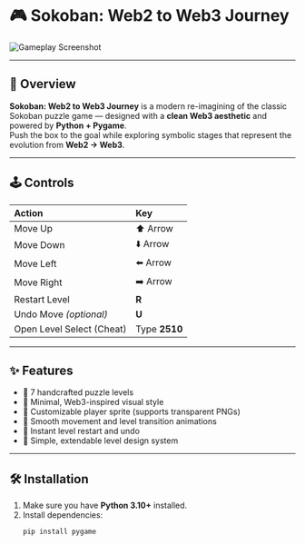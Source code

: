 # 🎮 Sokoban: Web2 to Web3 Journey

![Gameplay Screenshot](https://github.com/user-attachments/assets/5923bafd-cdba-444b-88e4-f1f4d9a8ff53)  

---

## 🚀 Overview
**Sokoban: Web2 to Web3 Journey** is a modern re-imagining of the classic Sokoban puzzle game — designed with a **clean Web3 aesthetic** and powered by **Python + Pygame**.  
Push the box to the goal while exploring symbolic stages that represent the evolution from **Web2 → Web3**.

---

## 🕹️ Controls

| Action | Key |
|:-------|:----|
| Move Up | ⬆️ Arrow |
| Move Down | ⬇️ Arrow |
| Move Left | ⬅️ Arrow |
| Move Right | ➡️ Arrow |
| Restart Level | **R** |
| Undo Move *(optional)* | **U** |
| Open Level Select (Cheat) | Type **2510** |

---

## ✨ Features

- 🧩 7 handcrafted puzzle levels  
- 🎨 Minimal, Web3-inspired visual style  
- 🚶 Customizable player sprite (supports transparent PNGs)  
- 💫 Smooth movement and level transition animations  
- 🔁 Instant level restart and undo  
- 🧠 Simple, extendable level design system

---

## 🛠️ Installation

1. Make sure you have **Python 3.10+** installed.  
2. Install dependencies:
   ```bash
   pip install pygame
